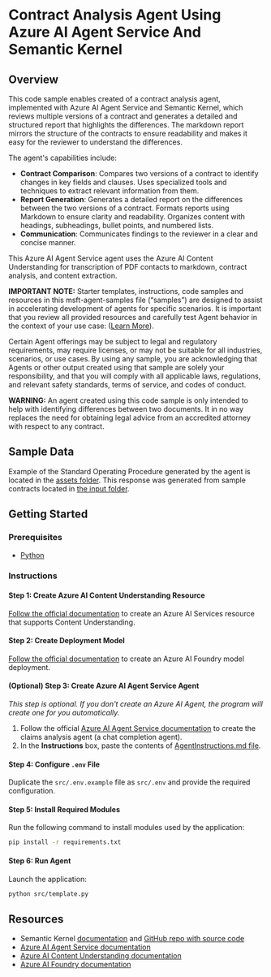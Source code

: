 # Contract Analysis Agent Using Azure AI Agent Service And Semantic Kernel

## Overview 

This code sample enables created of a contract analysis agent, implemented with Azure AI Agent Service and Semantic Kernel, which reviews multiple versions of a contract and generates a detailed and structured report that highlights the differences. The markdown report mirrors the structure of the contracts to ensure readability and makes it easy for the reviewer to understand the differences.

The agent's capabilities include: 

* **Contract Comparison**: Compares two versions of a contract to identify changes in key fields and clauses. Uses specialized tools and techniques to extract relevant information from them. 
* **Report Generation**: Generates a detailed report on the differences between the two versions of a contract. Formats reports using Markdown to ensure clarity and readability. Organizes content with headings, subheadings, bullet points, and numbered lists. 
* **Communication**: Communicates findings to the reviewer in a clear and concise manner.

This Azure AI Agent Service agent uses the Azure AI Content Understanding for transcription of PDF contacts to markdown, contract analysis, and content extraction.

**IMPORTANT NOTE:** Starter templates, instructions, code samples and resources in this msft-agent-samples file (“samples”) are designed to assist in accelerating development of agents for specific scenarios. It is important that you review all provided resources and carefully test Agent behavior in the context of your use case: ([Learn More](https://learn.microsoft.com/en-us/legal/cognitive-services/agents/transparency-note?context=%2Fazure%2Fai-services%2Fagents%2Fcontext%2Fcontext)). 

Certain Agent offerings may be subject to legal and regulatory requirements, may require licenses, or may not be suitable for all industries, scenarios, or use cases. By using any sample, you are acknowledging that Agents or other output created using that sample are solely your responsibility, and that you will comply with all applicable laws, regulations, and relevant safety standards, terms of service, and codes of conduct.  

**WARNING:** An agent created using this code sample is only intended to help with identifying differences between two documents.  It in no way replaces the need for obtaining legal advice from an accredited attorney with respect to any contract.

## Sample Data

Example of the Standard Operating Procedure generated by the agent is located in the [assets folder](assets/output/sample_output.md). This response was generated from sample contracts located in [the input folder](assets/input).

## Getting Started

### Prerequisites

* [Python](https://www.python.org/downloads/)

### Instructions

#### Step 1: Create Azure AI Content Understanding Resource

[Follow the official documentation](https://learn.microsoft.com/azure/ai-services/content-understanding/how-to/create-multi-service-resource) to create an Azure AI Services resource that supports Content Understanding.

#### Step 2: Create Deployment Model

[Follow the official documentation](https://learn.microsoft.com/azure/ai-foundry/quickstarts/get-started-playground#deploy-a-chat-model) to create an Azure AI Foundry model deployment.

#### (Optional) Step 3: Create Azure AI Agent Service Agent

*This step is optional. If you don't create an Azure AI Agent, the program will create one for you automatically.*

1. Follow the official [Azure AI Agent Service documentation](https://learn.microsoft.com/azure/ai-services/agents/quickstart?pivots=ai-foundry-portal) to create the claims analysis agent (a chat completion agent). 
2. In the **Instructions** box, paste the contents of [AgentInstructions.md file](assets/input/AgentInstructions.md).

#### Step 4: Configure `.env` File

Duplicate the `src/.env.example` file as `src/.env` and provide the required configuration.

#### Step 5: Install Required Modules

Run the following command to install modules used by the application:

```sh
pip install -r requirements.txt
```

#### Step 6: Run Agent

Launch the application:

```sh
python src/template.py
```

## Resources

- Semantic Kernel [documentation](https://learn.microsoft.com/semantic-kernel/overview/) and [GitHub repo with source code](https://github.com/microsoft/semantic-kernel)
- [Azure AI Agent Service documentation](https://learn.microsoft.com/azure/ai-services/agents/)
- [Azure AI Content Understanding documentation](https://learn.microsoft.com/azure/ai-services/content-understanding/)
- [Azure AI Foundry documentation](https://learn.microsoft.com/azure/ai-foundry/)
